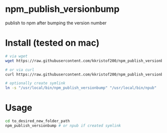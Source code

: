 # npm_publish_versionbump
publish to npm after bumping the version number

# Install (tested on mac)
```bash
# via wget
wget https://raw.githubusercontent.com/kkristof200/npm_publish_versionbump/master/npm_publish_versionbump -O /usr/local/bin/npm_publish_versionbump && chmod u+x /usr/local/bin/npm_publish_versionbump

# or via curl
curl https://raw.githubusercontent.com/kkristof200/npm_publish_versionbump/master/npm_publish_versionbump > /usr/local/bin/npm_publish_versionbump && chmod u+x /usr/local/bin/npm_publish_versionbump

# optionally create symlink
ln -s "/usr/local/bin/npm_publish_versionbump" "/usr/local/bin/npub"
```

# Usage
```bash
cd to_desired_new_folder_path
npm_publish_versionbump # or npub if created symlink
```
